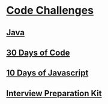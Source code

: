 # [Code Challenges](/readme.md)

## [Java](/java/readme.md)

## [30 Days of Code](/30-days-of-code/readme.md)

## [10 Days of Javascript](/10-days-of-javascript/readme.md)

## [Interview Preparation Kit](/interview-preparation-kit/readme.md)
